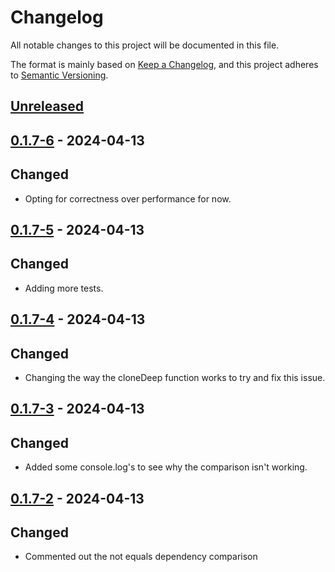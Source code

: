 # Changelog

All notable changes to this project will be documented in this file.

The format is mainly based on [Keep a Changelog](https://keepachangelog.com/en/1.0.0/),
and this project adheres to [Semantic Versioning](https://semver.org/spec/v2.0.0.html).

## [Unreleased]

## [0.1.7-6] - 2024-04-13

## Changed

- Opting for correctness over performance for now.

## [0.1.7-5] - 2024-04-13

## Changed

- Adding more tests.

## [0.1.7-4] - 2024-04-13

## Changed

- Changing the way the cloneDeep function works to try and fix this issue.

## [0.1.7-3] - 2024-04-13

## Changed

- Added some console.log's to see why the comparison isn't working.

## [0.1.7-2] - 2024-04-13

## Changed

- Commented out the not equals dependency comparison

[unreleased]: https://github.com/Beehive-Software-Consultants/beesoft-common/compare/v0.1.7-6...develop
[0.1.7-6]: https://github.com/Beehive-Software-Consultants/beesoft-common/releases/tag/v0.1.7-6
[0.1.7-5]: https://github.com/Beehive-Software-Consultants/beesoft-common/releases/tag/v0.1.7-5
[0.1.7-4]: https://github.com/Beehive-Software-Consultants/beesoft-common/releases/tag/v0.1.7-4
[0.1.7-3]: https://github.com/Beehive-Software-Consultants/beesoft-common/releases/tag/v0.1.7-3
[0.1.7-2]: https://github.com/Beehive-Software-Consultants/beesoft-common/releases/tag/v0.1.7-2
